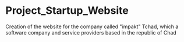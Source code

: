 # Project_Startup_Website
Creation of the website for the company called "impakt" Tchad, which a software company and service providers based in the republic of Chad

